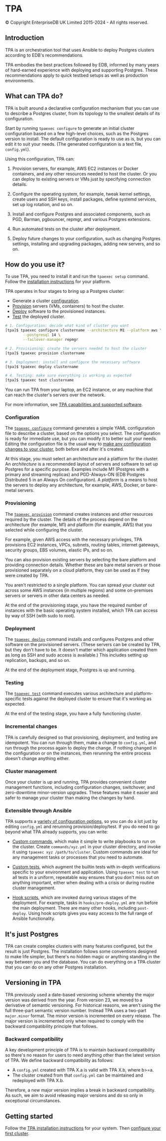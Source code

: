 # TPA

© Copyright EnterpriseDB UK Limited 2015-2024 - All rights reserved.

## Introduction

TPA is an orchestration tool that uses Ansible to deploy Postgres
clusters according to EDB's recommendations.

TPA embodies the best practices followed by EDB, informed by many years
of hard-earned experience with deploying and supporting Postgres. These
recommendations apply to quick testbed setups as well as
production environments.

## What can TPA do?

TPA is built around a declarative configuration mechanism that you can
use to describe a Postgres cluster, from its topology to the
smallest details of its configuration.

Start by running `tpaexec configure` to generate an initial cluster
configuration based on a few high-level choices, such as the Postgres
version to install. The default configuration is ready to use as is,
but you can edit it to suit your needs. (The generated configuration is
a text file, `config.yml`).

Using this configuration, TPA can:

1. Provision servers, for example, AWS EC2 instances or Docker containers, and
   any other resources needed to host the cluster. Or you can deploy to
   existing servers or VMs just by specifying connection details.

2. Configure the operating system, for example, tweak kernel settings, create users
   and SSH keys, install packages, define systemd services, set up log
   rotation, and so on.

3. Install and configure Postgres and associated components, such as PGD,
   Barman, pgbouncer, repmgr, and various Postgres extensions.

4. Run automated tests on the cluster after deployment.

5. Deploy future changes to your configuration, such as changing Postgres
   settings, installing and upgrading packages, adding new servers, and
   so on.

## How do you use it?

To use TPA, you need to install it and run the `tpaexec setup` command.
Follow the [installation instructions](INSTALL.md) for your platform.

TPA operates in four stages to bring up a Postgres cluster:

* Generate a cluster [configuration](#configuration).
* [Provision](#provisioning) servers (VMs, containers) to host the cluster.
* [Deploy](#deployment) software to the provisioned instances.
* [Test](#testing) the deployed cluster.

```bash
# 1. Configuration: decide what kind of cluster you want
[tpa]$ tpaexec configure clustername --architecture M1 --platform aws \
        --postgresql 14 \
        --failover-manager repmgr

# 2. Provisioning: create the servers needed to host the cluster
[tpa]$ tpaexec provision clustername

# 3. Deployment: install and configure the necessary software
[tpa]$ tpaexec deploy clustername

# 4. Testing: make sure everything is working as expected
[tpa]$ tpaexec test clustername
```

You can run TPA from your laptop, an EC2 instance, or any machine
that can reach the cluster's servers over the network.

For more information, see [TPA capabilities and supported software](tpaexec-support.md).

### Configuration

The [`tpaexec configure`](tpaexec-configure.md)
command generates a simple YAML configuration file to describe a
cluster, based on the options you select. The configuration is ready for
immediate use, but you can modify it to better suit your needs. Editing
the configuration file is the usual way to [make any configuration
changes to your cluster](configure-cluster.md), both before and after
it's created.

At this stage, you must select an architecture and a platform for the
cluster. An *architecture* is a recommended layout of servers and
software to set up Postgres for a specific purpose. Examples include
M1 (Postgres with a primary and streaming replicas) and
PGD-Always-ON (EDB Postgres Distributed 5 in an Always On
configuration). A *platform* is a means to host the servers to deploy
any architecture, for example, AWS, Docker, or bare-metal servers.

### Provisioning

The [`tpaexec provision`](tpaexec-provision.md)
command creates instances and other resources required by the cluster.
The details of the process depend on the architecture (for example, M1) and
platform (for example, AWS) that you selected while configuring the cluster.

For example, given AWS access with the necessary privileges, TPA
provisions EC2 instances, VPCs, subnets, routing tables, internet
gateways, security groups, EBS volumes, elastic IPs, and so on.

You can also provision existing servers by selecting the bare
platform and providing connection details. Whether these are bare metal
servers or those provisioned separately on a cloud platform, they can be
used as if they were created by TPA.

You aren't restricted to a single platform. You can spread your cluster
out across some AWS instances (in multiple regions) and some on-premises
servers or servers in other data centers as needed.

At the end of the provisioning stage, you have the required number
of instances with the basic operating system installed, which TPA
can access by way of SSH (with sudo to root).

### Deployment

The [`tpaexec deploy`](tpaexec-deploy.md)
command installs and configures Postgres and other software on the
provisioned servers. (These servers can be created by TPA, but they don't have to be.
It doesn't matter which application created them as long as SSH and sudo access is
available.) This includes setting up replication, backups, and so on.

At the end of the deployment stage, Postgres is up and running.

### Testing

The [`tpaexec test`](tpaexec-test.md) command executes various
architecture and platform-specific tests against the deployed cluster to
ensure that it's working as expected.

At the end of the testing stage, you have a fully functioning
cluster.

### Incremental changes

TPA is carefully designed so that provisioning, deployment, and
testing are idempotent. You can run through them, make a change to
`config.yml`, and run through the process again to deploy the change. If
nothing changed in the configuration or on the instances, then
rerunning the entire process doesn't change anything either.

### Cluster management

Once your cluster is up and running, TPA provides convenient cluster
management functions, including configuration changes, switchover, and
zero-downtime minor-version upgrades. These features make it easier and
safer to manage your cluster than making the changes by hand.

### Extensible through Ansible

TPA supports a [variety of configuration
options](configure-instance.md), so you can do a lot just by editing
`config.yml` and rerunning provision/deploy/test. If you do need to go
beyond what TPA already supports, you can write:

* [Custom commands](tpaexec-commands.md), which make it simple to write
  playbooks to run on the cluster. Create
  `commands/xyz.yml` in your cluster directory, and invoke it
  using `tpaexec xyz /path/to/cluster`. Custom commands are ideal for any management tasks
  or processes that you need to automate.

* [Custom tests](tpaexec-tests.md), which augment the builtin tests with
  in-depth verifications specific to your environment and application.
  Using `tpaexec test` to run all tests in a uniform, repeatable way
  ensures that you don't miss out on anything important, either when
  dealing with a crisis or during routine cluster management.

* [Hook scripts](tpaexec-hooks.md), which are invoked during various
  stages of the deployment. For example, tasks in `hooks/pre-deploy.yml`
  are run before the main deployment. There are many other hooks,
  including `post-deploy`. Using hook scripts gives you easy access to 
  the full range of Ansible functionality.

## It's just Postgres

TPA can create complex clusters with many features configured, but
the result is just Postgres. The installation follows some conventions
designed to make life simpler, but there's no hidden magic or anything
standing in the way between you and the database. You can do everything
on a TPA cluster that you can do on any other Postgres installation.

## Versioning in TPA

TPA previously used a date-based versioning scheme whereby the major
version was derived from the year. From version 23, we moved to a
derivative of semantic versioning. For historical reasons, we aren't
using the full three-part semantic version number. Instead TPA uses a
two-part `major.minor` format. The minor version is incremented on every
release. The major version is incremented only when required to comply
with the backward compatibility principle that follows.

### Backward compatibility

A key development principle of TPA is to maintain backward
compatibility so there's no reason for users to need anything other
than the latest version of TPA. We define backward compatibility as
follows:

- A `config.yml` created with TPA X.a is valid with TPA X.b, where
  b>=a.
- The cluster created from that `config.yml` can be maintained and
  redeployed with TPA X.b.

 Therefore, a new major version implies a break in backward
 compatibility. As such, we aim to avoid releasing major versions and
 do so only in exceptional circumstances.

 ## Getting started

Follow the [TPA installation instructions](INSTALL.md) for your
system. Then [configure your first cluster](tpaexec-configure.md).

